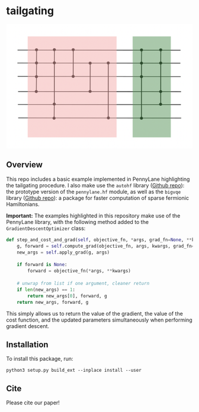 # tailgating

<p align="center">
<img src="./tailgate.png" style="width:600px;">
</p>

## Overview

This repo includes a basic example implemented in PennyLane highlighting the tailgating procedure. I also make use the `autohf` library ([Github repo](https://github.com/Lucaman99/autohf)): the prototype version of the `pennylane.hf` module, as well as the `bigvqe` library ([Github repo](https://github.com/Lucaman99/bigvqe)): a package for faster computation of sparse fermionic Hamiltonians.

**Important:** The examples highlighted in this repository make use of the PennyLane library, with the following method added to the `GradientDescentOptimizer` class:

```python
def step_and_cost_and_grad(self, objective_fn, *args, grad_fn=None, **kwargs):
    g, forward = self.compute_grad(objective_fn, args, kwargs, grad_fn=grad_fn)
    new_args = self.apply_grad(g, args)

    if forward is None:
        forward = objective_fn(*args, **kwargs)

    # unwrap from list if one argument, cleaner return
    if len(new_args) == 1:
        return new_args[0], forward, g
    return new_args, forward, g
```

This simply allows us to return the value of the gradient, the value of the cost function, and the updated parameters simultaneously when performing gradient descent.

## Installation

To install this package, run:

```
python3 setup.py build_ext --inplace install --user
```

## Cite

Please cite our paper!
